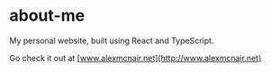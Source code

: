 # about-me
My personal website, built using React and TypeScript.

Go check it out at [www.alexmcnair.net](http://www.alexmcnair.net)

